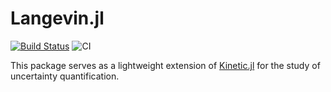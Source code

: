 # Langevin.jl

[![Build Status](https://travis-ci.com/vavrines/Langevin.jl.svg?branch=master)](https://travis-ci.com/vavrines/Langevin.jl)
![CI](https://github.com/vavrines/Langevin.jl/workflows/CI/badge.svg)

This package serves as a lightweight extension of [Kinetic.jl](https://github.com/vavrines/Kinetic.jl) for the study of uncertainty quantification.
